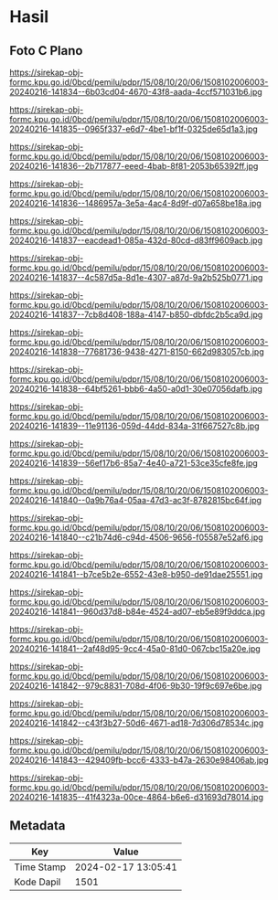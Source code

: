 # Hasil

## Foto C Plano

https://sirekap-obj-formc.kpu.go.id/0bcd/pemilu/pdpr/15/08/10/20/06/1508102006003-20240216-141834--6b03cd04-4670-43f8-aada-4ccf571031b6.jpg

https://sirekap-obj-formc.kpu.go.id/0bcd/pemilu/pdpr/15/08/10/20/06/1508102006003-20240216-141835--0965f337-e6d7-4be1-bf1f-0325de65d1a3.jpg

https://sirekap-obj-formc.kpu.go.id/0bcd/pemilu/pdpr/15/08/10/20/06/1508102006003-20240216-141836--2b717877-eeed-4bab-8f81-2053b65392ff.jpg

https://sirekap-obj-formc.kpu.go.id/0bcd/pemilu/pdpr/15/08/10/20/06/1508102006003-20240216-141836--1486957a-3e5a-4ac4-8d9f-d07a658be18a.jpg

https://sirekap-obj-formc.kpu.go.id/0bcd/pemilu/pdpr/15/08/10/20/06/1508102006003-20240216-141837--eacdead1-085a-432d-80cd-d83ff9609acb.jpg

https://sirekap-obj-formc.kpu.go.id/0bcd/pemilu/pdpr/15/08/10/20/06/1508102006003-20240216-141837--4c587d5a-8d1e-4307-a87d-9a2b525b0771.jpg

https://sirekap-obj-formc.kpu.go.id/0bcd/pemilu/pdpr/15/08/10/20/06/1508102006003-20240216-141837--7cb8d408-188a-4147-b850-dbfdc2b5ca9d.jpg

https://sirekap-obj-formc.kpu.go.id/0bcd/pemilu/pdpr/15/08/10/20/06/1508102006003-20240216-141838--77681736-9438-4271-8150-662d983057cb.jpg

https://sirekap-obj-formc.kpu.go.id/0bcd/pemilu/pdpr/15/08/10/20/06/1508102006003-20240216-141838--64bf5261-bbb6-4a50-a0d1-30e07056dafb.jpg

https://sirekap-obj-formc.kpu.go.id/0bcd/pemilu/pdpr/15/08/10/20/06/1508102006003-20240216-141839--11e91136-059d-44dd-834a-31f667527c8b.jpg

https://sirekap-obj-formc.kpu.go.id/0bcd/pemilu/pdpr/15/08/10/20/06/1508102006003-20240216-141839--56ef17b6-85a7-4e40-a721-53ce35cfe8fe.jpg

https://sirekap-obj-formc.kpu.go.id/0bcd/pemilu/pdpr/15/08/10/20/06/1508102006003-20240216-141840--0a9b76a4-05aa-47d3-ac3f-8782815bc64f.jpg

https://sirekap-obj-formc.kpu.go.id/0bcd/pemilu/pdpr/15/08/10/20/06/1508102006003-20240216-141840--c21b74d6-c94d-4506-9656-f05587e52af6.jpg

https://sirekap-obj-formc.kpu.go.id/0bcd/pemilu/pdpr/15/08/10/20/06/1508102006003-20240216-141841--b7ce5b2e-6552-43e8-b950-de91dae25551.jpg

https://sirekap-obj-formc.kpu.go.id/0bcd/pemilu/pdpr/15/08/10/20/06/1508102006003-20240216-141841--960d37d8-b84e-4524-ad07-eb5e89f9ddca.jpg

https://sirekap-obj-formc.kpu.go.id/0bcd/pemilu/pdpr/15/08/10/20/06/1508102006003-20240216-141841--2af48d95-9cc4-45a0-81d0-067cbc15a20e.jpg

https://sirekap-obj-formc.kpu.go.id/0bcd/pemilu/pdpr/15/08/10/20/06/1508102006003-20240216-141842--979c8831-708d-4f06-9b30-19f9c697e6be.jpg

https://sirekap-obj-formc.kpu.go.id/0bcd/pemilu/pdpr/15/08/10/20/06/1508102006003-20240216-141842--c43f3b27-50d6-4671-ad18-7d306d78534c.jpg

https://sirekap-obj-formc.kpu.go.id/0bcd/pemilu/pdpr/15/08/10/20/06/1508102006003-20240216-141843--429409fb-bcc6-4333-b47a-2630e98406ab.jpg

https://sirekap-obj-formc.kpu.go.id/0bcd/pemilu/pdpr/15/08/10/20/06/1508102006003-20240216-141835--41f4323a-00ce-4864-b6e6-d31693d78014.jpg


## Metadata

| Key        | Value               |
| ---------- | ------------------- |
| Time Stamp | 2024-02-17 13:05:41 |
| Kode Dapil | 1501                |



